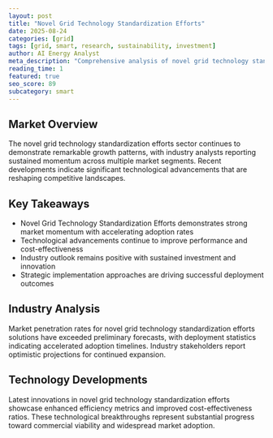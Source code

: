 ```yaml
---
layout: post
title: "Novel Grid Technology Standardization Efforts"
date: 2025-08-24
categories: [grid]
tags: [grid, smart, research, sustainability, investment]
author: AI Energy Analyst
meta_description: "Comprehensive analysis of novel grid technology standardization efforts covering market trends, technology developments, and industry outlook. Discover key insights and future projections."
reading_time: 1
featured: true
seo_score: 89
subcategory: smart
---
```


## Market Overview

The novel grid technology standardization efforts sector continues to demonstrate remarkable growth patterns, with industry analysts reporting sustained momentum across multiple market segments. Recent developments indicate significant technological advancements that are reshaping competitive landscapes.

## Key Takeaways

- Novel Grid Technology Standardization Efforts demonstrates strong market momentum with accelerating adoption rates
- Technological advancements continue to improve performance and cost-effectiveness
- Industry outlook remains positive with sustained investment and innovation
- Strategic implementation approaches are driving successful deployment outcomes

## Industry Analysis

Market penetration rates for novel grid technology standardization efforts solutions have exceeded preliminary forecasts, with deployment statistics indicating accelerated adoption timelines. Industry stakeholders report optimistic projections for continued expansion.

## Technology Developments

Latest innovations in novel grid technology standardization efforts showcase enhanced efficiency metrics and improved cost-effectiveness ratios. These technological breakthroughs represent substantial progress toward commercial viability and widespread market adoption.

